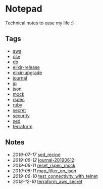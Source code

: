 # Notepad

Technical notes to ease my life :)

## Tags

- [aws](./tags/aws)
- [csv](./tags/csv)
- [db](./tags/db)
- [elixir-release](./tags/elixir-release)
- [elixir-upgrade](./tags/elixir-upgrade)
- [journal](./tags/journal)
- [jq](./tags/jq)
- [json](./tags/json)
- [mock](./tags/mock)
- [rspec](./tags/rspec)
- [ruby](./tags/ruby)
- [secret](./tags/secret)
- [security](./tags/security)
- [sed](./tags/sed)
- [terraform](./tags/terraform)

## Notes

- *2019-07-17* [sed_recipe](./sed_recipe)
- *2019-06-12* [journal-20190612](./journal-20190612)
- *2019-06-11* [reset_rspec_mock](./reset_rspec_mock)
- *2019-06-11* [map_filter_on_json](./map_filter_on_json)
- *2019-06-10* [test_connectivity_with_telnet](./test_connectivity_with_telnet)
- *2018-12-10* [terraform_aws_secret](./terraform_aws_secret)
